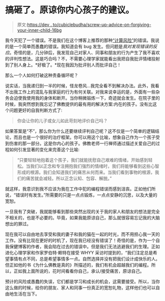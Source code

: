 # 搞砸了。原谅你内心孩子的建议。

> 原文:[https://dev . to/cubiclebudha/screw-up-advice-on-forgiving-your-inner-child-16bg](https://dev.to/cubiclebuddha/screwing-up-advice-on-forgiving-your-inner-child-16bg)

我今天犯了一个错误。不是我们在这个博客上推荐的那种[“计算风险”](https://cubiclebuddha.com/?p=199)的错误。我说的是一个简单而愚蠢的错误。我知道会有 bug 发生。但问题是*我对发现错误的反应*。奇怪的是，几分钟后，我发现自己对家人、同事和朋友的行为产生了我不喜欢的评判性想法。这是巧合吗？不，不需要心理学家就能看出我把自我批评情绪投射到了别人身上。*好极了。*现在我因为批评别人而批评自己！

那么一个人如何打破这种责备循环呢？

说实话，当我递归到一半的时候，怪龙卷风…我完全看不到解决办法。此外，我看不出我工作上的混乱与我家庭的行为有何关联。对我来说幸运的是，外面有一些杂务会迫使我使用我的身体和断开。当你稍微锻炼一下，奇迹就会发生。在院子里的时候，我突然想到我忘记了佛教提供的最有用的解决方案:内在的孩子。没有比这个问题更好的自我判断方式了:

> 你会让你的儿子或女儿如此苛刻地评价自己吗？

如果答案是“不”，那么你为什么还要继续评判自己呢？这不仅是一个简单的逻辑结论，而且也是一个很好的治疗框架。你可以用这个比喻，想象自己作为一个孩子受到伤害的那一部分。这是你内心的孩子。佛教老师一行禅师通过描述关爱自己的过程如何引发显著的变化来完善这个比喻:

> “只要轻轻地抱着这个孩子，我们就能抚慰自己艰难的情绪，开始感到轻松。当我们以正念和专注拥抱我们强烈的情绪时，我们将能够看到这些心智形成的根源。我们会知道我们的痛苦从何而来。当我们看到事物的根源，我们的痛苦就会减轻。所以正念认知、包容、解脱。”

就这样，我意识到我不应该为我在工作中犯的编程错误而感到沮丧。正如他们所说，“错误时有发生。”所需要的只是一点点锻炼，一点点安静的沉思，以及大量的宽恕。

一旦我有了突破，我就能够看到那些突然出现的关于我的家人和朋友的想法是完全不相关的，也是不必要的。毕竟，如果我能原谅自己，那么就很容易忘记我的大脑想出的罪过。

现在我可以自由地去享受和我的妻子和我的猫在一起的时光，而不用担心我一天的工作。没有比现在更好的时机了，现在我已经没有错误了！奇怪的是，作为一个自我保健博客的作者，我会陷在过去的错误中。但是我们无法逃避我们的生理。正如进化心理学家和作家罗伯特·赖特在接受 WHYY 采访时提到的，“我们注定总是希望事情有点不同，总是希望事情多一点。自然选择并没有把我们设计成快乐的人。但正如他的书《为什么佛教是真的》所描述的，我们有机会超越我们的编程。所以，正如我上面所说的，花时间看看你自己，承认/接受痛苦，原谅自己。

预计的风险或愚蠢的失误，它们都是学习和成长的机会，这需要接受。所以，当你这么做的时候，给你的朋友、家人和同事一份真正的宽恕礼物，这样他们也可以自由地生活在当下。